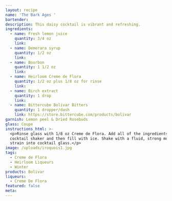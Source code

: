 ```yaml
---
layout: recipe
name: 'The Bark Ages '
bartender:
description: This daisy cocktail is vibrant and refreshing.
ingredients:
  - name: Fresh lemon juice
    quantity: 3/4 oz
    link:
  - name: Demerara syrup
    quantity: 1/2 oz
    link:
  - name: Bourbon
    quantity: 1 1/2 oz
    link:
  - name: Heirloom Creme de Flora
    quantity: 1/2 oz plus 1/8 oz for rinse
    link:
  - name: Birch extract
    quantity: 1 drop
    link:
  - name: Bittercube Bolivar Bitters
    quantity: 1 dropper/dash
    link: https://store.bittercube.com/products/bolivar
garnish: Lemon peel & Dried Rosebuds
glass: Coupe
instructions_html: >-
  <p>Rinse glass with 1/8 oz Creme de Flora. Add all of the ingredients to a
  cocktail shaker and then fill with ice. Shake with a fluid, strong motion and
  strain into cocktail glass.</p>
image: /uploads/iroquois1.jpg
tags:
  - Creme de Flora
  - Heirloom Liqueurs
  - Winter
products: Bolivar
liqueurs:
  - Creme De Flora
featured: false
meta:
---
```


